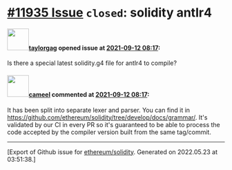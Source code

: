 # [\#11935 Issue](https://github.com/ethereum/solidity/issues/11935) `closed`: solidity antlr4

#### <img src="https://avatars.githubusercontent.com/u/40200349?v=4" width="50">[taylorgag](https://github.com/taylorgag) opened issue at [2021-09-12 08:17](https://github.com/ethereum/solidity/issues/11935):

Is there a special latest solidity.g4 file for antlr4 to compile?

#### <img src="https://avatars.githubusercontent.com/u/137030?v=4" width="50">[cameel](https://github.com/cameel) commented at [2021-09-12 08:17](https://github.com/ethereum/solidity/issues/11935#issuecomment-917676199):

It has been split into separate lexer and parser. You can find it in https://github.com/ethereum/solidity/tree/develop/docs/grammar/. It's validated by our CI in every PR so it's guaranteed to be able to process the code accepted by the compiler version built from the same tag/commit.


-------------------------------------------------------------------------------



[Export of Github issue for [ethereum/solidity](https://github.com/ethereum/solidity). Generated on 2022.05.23 at 03:51:38.]
